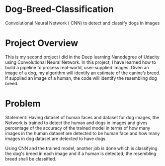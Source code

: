 # Dog-Breed-Classification
Convolutional Neural Network ( CNN) to detect and classify dogs in images

# Project Overview
This is my second project i did in the Deep learning Nanodegree of Udacity using Convolutional Neural Network. In this project, I have learned how to build a pipeline to process real-world, user-supplied images. Given an image of a dog, my algorithm will identify an estimate of the canine’s breed. If supplied an image of a human, the code will identify the resembling dog breed.

# Problem
Statement: Having dataset of human faces and dataset for dog images, the Network is trained to detect the human and dogs in images and gives percentage of the accuracy of the trained model in terms of how many images in the human dataset are detected to be human face and how many images in dog dataset are detected to have dogs.

Using CNN and the trained model, another job is done which is classifying the dog's breed in each image and if a human is detected, the resembling breed shall be classified.


